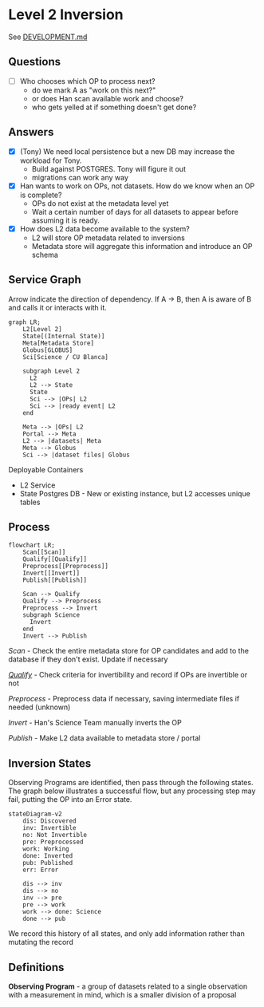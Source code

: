 Level 2 Inversion
=================

See [DEVELOPMENT.md](./DEVELOPMENT.md)



Questions
--------

- [ ] Who chooses which OP to process next?
  * do we mark A as "work on this  next?"
  * or does Han scan available work and choose?
  * who gets yelled at if something doesn't get done?

Answers
--------
- [x] (Tony) We need local persistence but a new DB may increase the workload for Tony.
  - Build against POSTGRES. Tony will figure it out
  - migrations can work any way
- [x] Han wants to work on OPs, not datasets. How do we know when an OP is complete?
  - OPs do not exist at the metadata level yet
  - Wait a certain number of days for all datasets to appear before assuming it is ready.
- [x] How does L2 data become available to the system?
  - L2 will store OP metadata related to inversions
  - Metadata store will aggregate this information and introduce an OP schema

Service Graph
-------------

Arrow indicate the direction of dependency. If A -> B, then A is aware of B and calls it or interacts with it.

```mermaid
graph LR;
    L2[Level 2]
    State[(Internal State)]
    Meta[Metadata Store]
    Globus[GLOBUS]
    Sci[Science / CU Blanca]

    subgraph Level 2
      L2
      L2 --> State
      State
      Sci --> |OPs| L2
      Sci --> |ready event| L2
    end

    Meta --> |OPs| L2
    Portal --> Meta
    L2 --> |datasets| Meta
    Meta --> Globus
    Sci --> |dataset files| Globus

```

Deployable Containers
* L2 Service
* State Postgres DB - New or existing instance, but L2 accesses unique tables

Process
-------

```mermaid
flowchart LR;
    Scan[[Scan]]
    Qualify[[Qualify]]
    Preprocess[[Preprocess]]
    Invert[[Invert]]
    Publish[[Publish]]

    Scan --> Qualify
    Qualify --> Preprocess
    Preprocess --> Invert
    subgraph Science
      Invert
    end
    Invert --> Publish
```

_Scan_ - Check the entire metadata store for OP candidates and add to the database if they don't exist. Update if necessary

[_Qualify_](docs/Invertibility.md) - Check criteria for invertibility and record if OPs are invertible or not

_Preprocess_ - Preprocess data if necessary, saving intermediate files if needed (unknown)

_Invert_ - Han's Science Team manually inverts the OP

_Publish_ - Make L2 data available to metadata store / portal







Inversion States
----------------

Observing Programs are identified, then pass through the following states. The graph below illustrates a successful flow, but any processing step may fail, putting the OP into an Error state. 

```mermaid
stateDiagram-v2
    dis: Discovered
    inv: Invertible
    no: Not Invertible
    pre: Preprocessed
    work: Working
    done: Inverted
    pub: Published
    err: Error

    dis --> inv
    dis --> no
    inv --> pre
    pre --> work
    work --> done: Science
    done --> pub
```

We record this history of all states, and only add information rather than mutating the record


Definitions
-----------

**Observing Program** - a group of datasets related to a single observation with a measurement in mind, which is a smaller division of a proposal
